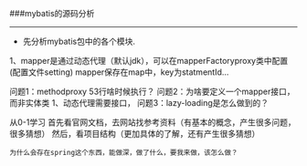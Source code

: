 ###mybatis的源码分析
***
* 先分析mybatis包中的各个模块.


1、mapper是通过动态代理（默认jdk），可以在mapperFactoryproxy类中配置(配置文件setting)
mapper保存在map中，key为statmentId...

问题1：methodproxy 53行啥时候执行？
问题2：为啥要定义一个mapper接口，而非实体类
    1、动态代理需要接口，
问题3：lazy-loading是怎么做到的？


从0-1学习
    首先看官网文档，去网站找参考资料（有基本的概念，产生很多问题，很多猜想）
    然后，看项目结构（更加具体的了解，还有产生很多猜想）
    
    为什么会存在spring这个东西，能做深，做了什么，要我来做，该怎么做？

